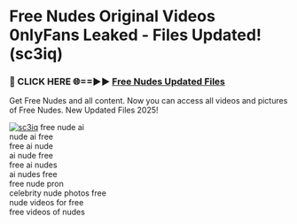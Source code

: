 # Free Nudes Original Videos 0nlyFans Leaked - Files Updated! (sc3iq)

<h3>🔴 CLICK HERE 🌐==►► <a href="https://tinyurl.com/4mcuefdz" rel="nofollow">Free Nudes Updated Files</a></h3>

Get Free Nudes and all content. Now you can access all videos and pictures of Free Nudes. New Updated Files 2025!

[![sc3iq](https://i.imgur.com/StAQSOY.gif)](https://tinyurl.com/4mcuefdz)
free nude ai<br>
nude ai free<br>
free ai nude<br>
ai nude free<br>
free ai nudes<br>
ai nudes free<br>
free nude pron<br>
celebrity nude photos free<br>
nude videos for free<br>
free videos of nudes